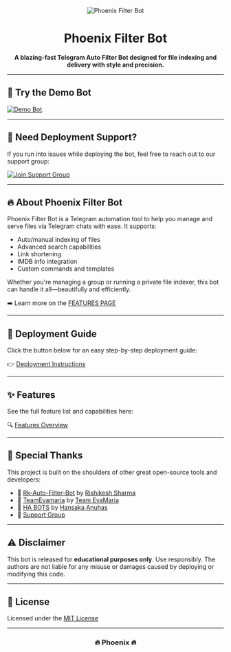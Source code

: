 <p align="center">
  <img src="https://graph.org/file/a5f6da40168d19a3bedb8.jpg" alt="Phoenix Filter Bot">
</p>

<h1 align="center">
  Phoenix Filter Bot
</h1>

<p align="center">
  <b>A blazing-fast Telegram Auto Filter Bot designed for file indexing and delivery with style and precision.</b>
</p>

---

## 🚀 Try the Demo Bot

[![Demo Bot](https://img.shields.io/badge/Demo%20Bot-Click%20Here-blue?style=flat&logo=telegram&labelColor=white)](https://t.me/directfilee_bot)

---

## 💬 Need Deployment Support?

If you run into issues while deploying the bot, feel free to reach out to our support group:

[![Join Support Group](https://img.shields.io/badge/Join%20Support%20Group-Click%20Here-blue?style=flat&logo=telegram&labelColor=white)](https://t.me/Bisal_Files_Talk)

---

## 🔥 About Phoenix Filter Bot

Phoenix Filter Bot is a Telegram automation tool to help you manage and serve files via Telegram chats with ease. It supports:
- Auto/manual indexing of files
- Advanced search capabilities
- Link shortening
- IMDB info integration
- Custom commands and templates

Whether you're managing a group or running a private file indexer, this bot can handle it all—beautifully and efficiently.

➡️ Learn more on the [FEATURES PAGE](https://github.com/biisal/biisal-filter-bot/blob/main/readme/FEATURES.md)

---

## 🚧 Deployment Guide

Click the button below for an easy step-by-step deployment guide:

👉 [Deployment Instructions](https://github.com/biisal/biisal-filter-bot/blob/main/readme/DEPLOYMENT.md)

---

## ✨ Features

See the full feature list and capabilities here:

🔍 [Features Overview](https://github.com/biisal/biisal-filter-bot/blob/main/readme/FEATURES.md)

---

## 🙏 Special Thanks

This project is built on the shoulders of other great open-source tools and developers:

- 🔧 [Rk-Auto-Filter-Bot](https://github.com/biisal/rk-Auto-Filter-Bot) by [Rishikesh Sharma](https://github.com/Rishikesh-Sharma09)
- 🔧 [TeamEvamaria](https://github.com/EvamariaTG/EvaMaria) by [Team EvaMaria](https://t.me/TeamEvamaria)
- 🔧 [HA BOTS](https://github.com/HA-Bots) by [Hansaka Anuhas](https://t.me/Hansaka_Anuhas)
- 💬 [Support Group](https://t.me/Bisal_Files_Talk)

---

## ⚠️ Disclaimer

This bot is released for **educational purposes only**. Use responsibly. The authors are not liable for any misuse or damages caused by deploying or modifying this code.

---

## 📄 License

Licensed under the [MIT License](https://github.com/Chessman1184/Phoenix-filter-bot/blob/main/LICENSE)

---

<h3 align="center">🔥 Phoenix 🔥</h3>
